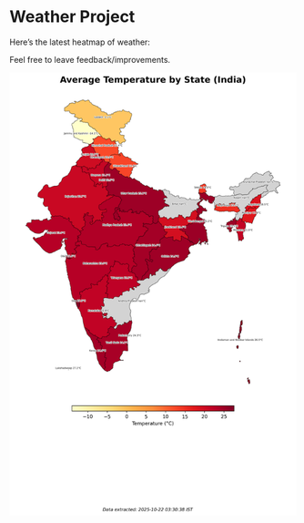 # Weather Project

Here’s the latest heatmap of weather:

Feel free to leave feedback/improvements.

![India Heatmap](docs/assets/india_heatmap.png?v=F80288)
